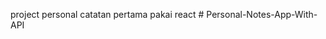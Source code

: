 project personal catatan pertama pakai react
#   P e r s o n a l - N o t e s - A p p - W i t h - A P I  
 